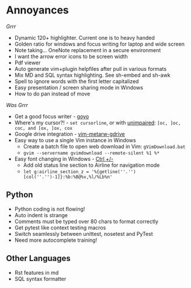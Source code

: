Annoyances
==========

_Grrr_

*   Dynamic 120+ highlighter. Current one is to heavy handed
*   Golden ratio for windows and focus writing for laptop and wide screen
*   Note taking... OneNote replacement in a secure environment
*   I want the arrow error icons to be screen width
*   Pdf viewer
*   Auto generate vim+plugin helpfiles after pull in various formats
*   Mix MD and SQL syntax highlighting. See sh-embed and sh-awk
*   Spell to ignore words with the first letter capitalized
*   Easy presentation / screen sharing mode in Windows
*   How to do pan instead of move


_Was Grrr_

*   Get a good focus writer - [goyo](https://github.com/junegunn/goyo.vim)
*   Where's my cursor?! - `set cursorline`, or with [unimpaired](https://github.com/tpope/vim-unimpaired): `[oc, ]oc, coc, and [ox, ]ox, cox`
*   Google drive integration - [vim-metarw-gdrive](https://github.com/mattn/vim-metarw-gdrive)
*   Easy way to use a single Vim instance in Windows
    *   Create a batch file to open web download in Vim: `gVimDownload.bat`
    *   `gvim --servername gvimdownload --remote-silent %1 %*`
*   Easy font changing in Windows - [Ctrl +/-](http://vim.wikia.com/wiki/Change_font_size_quickly)
    *   Add old status line section to Airline for navigation mode
    *   `let g:airline_section_z = '%{getline(''.'')[col(''.'')-1]}:%b:%B@%v,%l/%Lb%n'`


Python
------

*   Python coding is not flowing!
*   Auto indent is strange
*   Comments must be typed over 80 chars to format correctly
*   Get pytest like context testing macros
*   Switch seamlessly between unittest, nosetest and PyTest
*   Need more autocomplete training!


Other Languages
---------------

*   Rst features in md
*   SQL syntax formatter
